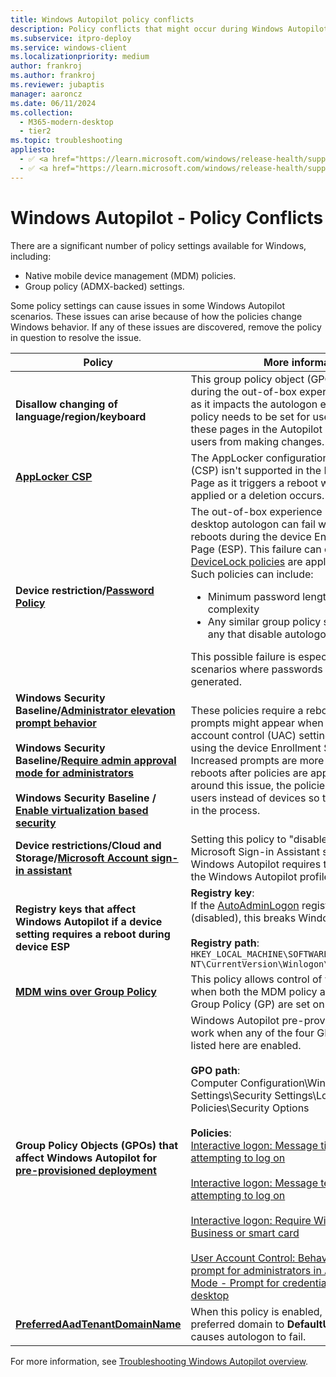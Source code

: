 ```yaml
---
title: Windows Autopilot policy conflicts
description: Policy conflicts that might occur during Windows Autopilot deployment.
ms.subservice: itpro-deploy
ms.service: windows-client
ms.localizationpriority: medium
author: frankroj
ms.author: frankroj
ms.reviewer: jubaptis
manager: aaroncz
ms.date: 06/11/2024
ms.collection:
  - M365-modern-desktop
  - tier2
ms.topic: troubleshooting
appliesto:
  - ✅ <a href="https://learn.microsoft.com/windows/release-health/supported-versions-windows-client" target="_blank">Windows 11</a>
  - ✅ <a href="https://learn.microsoft.com/windows/release-health/supported-versions-windows-client" target="_blank">Windows 10</a>
---
```


# Windows Autopilot - Policy Conflicts

There are a significant number of policy settings available for Windows, including:

- Native mobile device management (MDM) policies.
- Group policy (ADMX-backed) settings.

Some policy settings can cause issues in some Windows Autopilot scenarios. These issues can arise because of how the policies change Windows behavior. If any of these issues are discovered, remove the policy in question to resolve the issue.

| **Policy** | **More information** |
|-------|---------------|
| **Disallow changing of language/region/keyboard** | This group policy object (GPO) isn't supported during the out-of-box experience (OOBE) flow as it impacts the autologon experience. If this policy needs to be set for users, select to hide these pages in the Autopilot profile to prevent users from making changes. |
| **[AppLocker CSP](/windows/client-management/mdm/applocker-csp)** | The AppLocker configuration service provider (CSP) isn't supported in the Enrollment Status Page as it triggers a reboot when a policy is applied or a deletion occurs. |
|**Device restriction/[Password Policy](/windows/client-management/mdm/devicelock-csp)** | The out-of-box experience (OOBE) or user desktop autologon can fail when a device reboots during the device Enrollment Status Page (ESP). This failure can occur when certain [DeviceLock policies](/windows/client-management/mdm/policy-csp-devicelock) are applied to a device. Such policies can include:<ul><li>Minimum password length and password complexity</li><li>Any similar group policy settings (including any that disable autologon)</li></ul>This possible failure is especially true for kiosk scenarios where passwords are automatically generated. |
|**Windows Security Baseline/[Administrator elevation prompt behavior](/windows/client-management/mdm/policy-csp-localpoliciessecurityoptions)<br><br>Windows Security Baseline/[Require admin approval mode for administrators](/windows/client-management/mdm/policy-csp-localpoliciessecurityoptions)<br><br>Windows Security Baseline / [Enable virtualization based security](/windows/client-management/mdm/policy-csp-deviceguard)** | These policies require a reboot, as a result more prompts might appear when modifying user account control (UAC) settings during the OOBE using the device Enrollment Status Page (ESP). Increased prompts are more likely if the device reboots after policies are applied. To work around this issue, the policies can be targeted to users instead of devices so that they apply later in the process. |
| **Device restrictions/Cloud and Storage/[Microsoft Account sign-in assistant](/mem/intune/configuration/device-restrictions-windows-10#cloud-and-storage)** | Setting this policy to "disabled" turns off the Microsoft Sign-in Assistant service (wlidsvc). Windows Autopilot requires this service to get the Windows Autopilot profile. |
| **Registry keys that affect Windows Autopilot if a device setting requires a reboot during device ESP** | **Registry key**:<br>If the [AutoAdminLogon](/troubleshoot/windows-server/user-profiles-and-logon/turn-on-automatic-logon) registry key is set to `0` (disabled), this breaks Windows Autopilot.<br><br>**Registry path**:<br>`HKEY_LOCAL_MACHINE\SOFTWARE\Microsoft\Windows NT\CurrentVersion\Winlogon\Automatic logon`  |
| **[MDM wins over Group Policy](/windows/client-management/mdm/policy-csp-controlpolicyconflict)** | This policy allows control of which policy is used when both the MDM policy and its equivalent Group Policy (GP) are set on the device. |
| **Group Policy Objects (GPOs) that affect Windows Autopilot for [pre-provisioned deployment](pre-provision.md)** | Windows Autopilot pre-provisioning doesn't work when any of the four GPO policy settings listed here are enabled.<br><br>**GPO path**: <br>Computer Configuration\Windows Settings\Security Settings\Local Policies\Security Options<br><br>**Policies**:<br>[Interactive logon: Message title for users attempting to log on](/windows/security/threat-protection/security-policy-settings/interactive-logon-message-title-for-users-attempting-to-log-on)<br><br>[Interactive logon: Message text for users attempting to log on](/windows/security/threat-protection/security-policy-settings/interactive-logon-message-text-for-users-attempting-to-log-on)<br><br>[Interactive logon: Require Windows Hello for Business or smart card](/windows/security/threat-protection/security-policy-settings/interactive-logon-require-smart-card)<br><br>[User Account Control: Behavior of the elevation prompt for administrators in Admin Approval Mode - Prompt for credentials on the secure desktop](/windows/security/threat-protection/security-policy-settings/user-account-control-behavior-of-the-elevation-prompt-for-administrators-in-admin-approval-mode) |
| **[PreferredAadTenantDomainName](/windows/client-management/mdm/policy-csp-authentication#preferredaadtenantdomainname)** | When this policy is enabled, it adds the preferred domain to **DefaultUser0**, which causes autologon to fail. |

For more information, see [Troubleshooting Windows Autopilot overview](troubleshooting-faq.yml#troubleshooting-windows-autopilot-overview).
